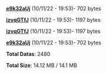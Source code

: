 [**e9k32aUj**](/data/e9k32aUj.txt) (10/11/22 - 19:53)- 702 bytes

[**izvqGTfJ**](/data/izvqGTfJ.txt) (10/11/22 - 19:53)- 1197 bytes

[**izvqGTfJ**](/data/izvqGTfJ.txt) (10/11/22 - 19:53)- 1197 bytes

[**e9k32aUj**](/data/e9k32aUj.txt) (10/11/22 - 19:53)- 702 bytes

**Total Datas**: 2480

**Total Size**: 14.12 MB / 14.1 MB